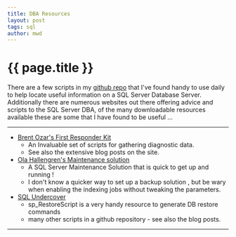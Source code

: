```yaml
---
title: DBA Resources
layout: post
tags: sql
author: mwd
---
```


# {{ page.title }}

There are a few scripts in my [github repo](https://github.com/markwdavies/SQLServerUtilities) that I've found handy to use daily to help locate useful information on a SQL Server Database Server.
Additionally there are numerous websites out there offering advice and scripts to the SQL Server DBA, of the many downloadable resources available these are some that I have found to be useful ...

***

* [Brent Ozar's First Responder Kit](https://www.brentozar.com/first-aid/) 
    * An Invaluable set of scripts for gathering diagnostic data. 
    * See also the extensive blog posts on the site.
* [Ola Hallengren's Maintenance solution](https://ola.hallengren.com) 
    * A SQL Server Maintenance Solution that is quick to get up and running ! 
    * I don't know a quicker way to set up a backup solution , but be wary when enabling the indexing jobs without tweaking the parameters.
* [SQL Undercover](https://sqlundercover.com/free-tools/) 
    * sp_RestoreScript is a very handy resource to generate DB restore commands 
    * many other scripts in a github repository - see also the blog posts.

***